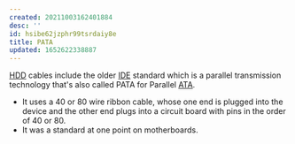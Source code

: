 ```yaml
---
created: 20211003162401884
desc: ''
id: hsibe62jzphr99tsrdaiy8e
title: PATA
updated: 1652622338887
---
```

   
[HDD](../devlog/hdd.md) cables include the older [IDE](../devlog/ide.md) standard which is a parallel transmission technology that's also called PATA for Parallel [ATA](../devlog/ata.md).   
   
   
- It uses a 40 or 80 wire ribbon cable, whose one end is plugged into the device and the other end plugs into a circuit board with pins in the order of 40 or 80.   
- It was a standard at one point on motherboards.